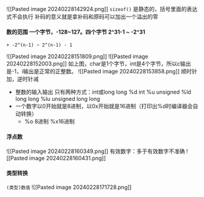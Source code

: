 
![[Pasted image 20240228142924.png]]
`sizeof()` 是静态的，括号里面的表达式不会执行
补码的意义就是拿补码和原码可以加出一个溢出的零
#### 数的范围 一个字节，-128~127。四个字节 2^31-1 ~ -2^31
	+ -2^(n-1) ~ 2^(n-1) - 1
![[Pasted image 20240228151809.png]]
![[Pasted image 20240228152003.png]]
如上图，char是1个字节，int是4个字节，所以c输出是-1，i输出是正常的正整数。
![[Pasted image 20240228153858.png]]
顺时针加，逆时针减
+ 整数的输入输出 只有两种方式：int或long long  %d int %u unsigned %ld long long %lu unsigned long long 
+ 一个数字以0开始就是8进制，以0x开始就是16进制（打印出%d时编译器会自动转换）
	+ %o 8进制 %x16进制
#### 浮点数
![[Pasted image 20240228160349.png]]
有效数字：多于有效数字不准确
![[Pasted image 20240228160431.png]]
#### 类型转换
`(类型)数值`
![[Pasted image 20240228171728.png]]